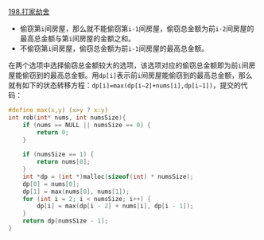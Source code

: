[198.打家劫舍](https://leetcode-cn.com/problems/house-robber/)
* 偷窃第`i`间房屋，那么就不能偷窃第`i-1`间房屋，偷窃总金额为前`i-2`间房屋的最高总金额与第`i`间房屋的金额之和。
* 不偷窃第`i`间房屋，偷窃总金额为前`i-1`间房屋的最高总金额。  
  
在两个选项中选择偷窃总金额较大的选项，该选项对应的偷窃总金额即为前`i`间房屋能偷窃到的最高总金额。用`dp[i]`表示前` i `间房屋能偷窃到的最高总金额，那么就有如下的状态转移方程：`dp[i]=max(dp[i−2]+nums[i],dp[i−1])`，提交的代码：
```c
#define max(x,y) (x>y ? x:y)
int rob(int* nums, int numsSize){
    if (nums == NULL || numsSize == 0) {
        return 0;
    }
        
    if (numsSize == 1) {
        return nums[0];
    }
    int *dp = (int *)malloc(sizeof(int) * numsSize);
    dp[0] = nums[0];
    dp[1] = max(nums[0], nums[1]);
    for (int i = 2; i < numsSize; i++) {
        dp[i] = max(dp[i - 2] + nums[i], dp[i - 1]);
    }
    return dp[numsSize - 1];
}
```